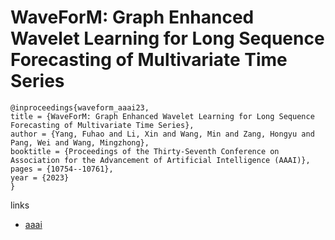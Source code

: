 # WaveForM: Graph Enhanced Wavelet Learning for Long Sequence Forecasting of Multivariate Time Series

```
@inproceedings{waveform_aaai23,
title = {WaveForM: Graph Enhanced Wavelet Learning for Long Sequence Forecasting of Multivariate Time Series},
author = {Yang, Fuhao and Li, Xin and Wang, Min and Zang, Hongyu and Pang, Wei and Wang, Mingzhong},
booktitle = {Proceedings of the Thirty-Seventh Conference on Association for the Advancement of Artificial Intelligence (AAAI)},
pages = {10754--10761},
year = {2023}
}
```

links
- [aaai](https://ojs.aaai.org/index.php/AAAI/article/view/26276)
